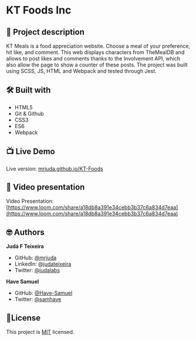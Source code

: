 
# KT Foods Inc
## 📑 Project description
KT Meals is a food appreciation website.
Choose a meal of your preference, hit like, and comment.
This web displays characters from TheMealDB and allows to post likes and comments thanks to the Involvement API, which also allow the page to show a counter of these posts. The project was built using SCSS, JS, HTML and Webpack and tested through Jest.

## 🛠 Built with
- HTML5
- Git & Github
- CSS3
- ES6
- Webpack

## 📺 Live Demo
Live version: [mrjuda.github.io/KT-Foods](https://mrjuda.github.io/KT-Foods/dist/)
## 🎥 Video presentation
Video Presentation: [https://www.loom.com/share/a18db8a391e34cebb3b37c6a834d7eaa](https://www.loom.com/share/a18db8a391e34cebb3b37c6a834d7eaa)

## 🤓 Authors
**Judá F Teixeira**
- GitHub: [@mrjuda](https://github.com/mrjuda "Judá Teixeira's GitHub profile")
- LinkedIn: [@judateixeira](https://www.linkedin.com/in/judateixeira "Judá Teixeira's Linkedin profile")
- Twitter: [@judalabs](https://twitter.com/judalabs "Judá Teixeira's Twitter profile")

**Have Samuel**
- GitHub: [@Have-Samuel](https://github.com/Have-Samuel "Have Samuel's GitHub profile")
- Twitter: [@samhave](https://twitter.com/samhave1 "Have Samuel's Twitter profile")
## 📝License
This project is [MIT](https://github.com/mrjuda/capstone1/blob/main/LICENSE) licensed.
